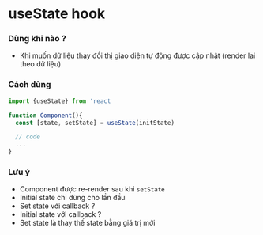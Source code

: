 # useState hook

### Dùng khi nào ?

- Khi muốn dữ liệu thay đổi thị giao diện tự động được cập nhật (render lai theo dữ liệu)

### Cách dùng

```jsx
import {useState} from 'react

function Component(){
  const [state, setState] = useState(initState)

  // code
  ...
}
```

### Lưu ý

- Component được re-render sau khi `setState`
- Initial state chỉ dùng cho lần đầu
- Set state với callback ?
- Initial state với callback ?
- Set state là thay thế state bằng giá trị mới
